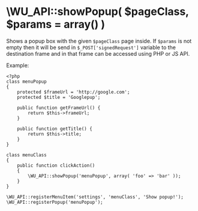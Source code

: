 \WU_API::showPopup( $pageClass, $params = array() )
===

Shows a popup box with the given `$pageClass` page inside.
If `$params` is not empty then it will be send in `$_POST['signedRequest']` variable to the destination frame and in that frame can be accessed using PHP or JS API.

Example:

```
<?php
class menuPopup
{
	protected $frameUrl = 'http://google.com';
	protected $title = 'Googlepup';

	public function getFrameUrl() {
		return $this->frameUrl;
	}

	public function getTitle() {
		return $this->title;
	}
}

class menuClass
{
	public function clickAction()
	{
		\WU_API::showPopup('menuPopup', array( 'foo' => 'bar' ));
	}
}

\WU_API::registerMenuItem('settings', 'menuClass', 'Show popup!');
\WU_API::registerPopup('menuPopup');
```